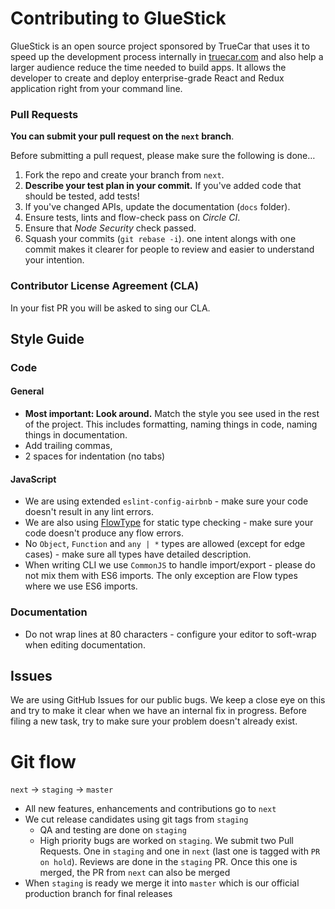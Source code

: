 # Contributing to GlueStick

GlueStick is an open source project sponsored by TrueCar that uses it to speed up the development process internally in [truecar.com](https://truecar.com) and also help a larger audience reduce the time needed to build apps. It allows the developer to create and deploy enterprise-grade React and Redux application right from your command line.

### Pull Requests

**You can submit your pull request on the `next` branch**.

Before submitting a pull request, please make sure the following is done…

1. Fork the repo and create your branch from `next`.
2. **Describe your test plan in your commit.** If you've added code that should be tested, add tests!
3. If you've changed APIs, update the documentation (`docs` folder).
4. Ensure tests, lints and flow-check pass on *Circle CI*.
5. Ensure that *Node Security* check passed.
6. Squash your commits (`git rebase -i`).
   one intent alongs with one commit makes it clearer for people to review and easier to understand your intention.

### Contributor License Agreement (CLA)

In your fist PR you will be asked to sing our CLA.

## Style Guide

### Code

#### General

* **Most important: Look around.** Match the style you see used in the rest of the project. This includes formatting, naming things in code, naming things in documentation.
* Add trailing commas,
* 2 spaces for indentation (no tabs)

#### JavaScript

* We are using extended `eslint-config-airbnb` - make sure your code doesn't result in any lint errors.
* We are also using [FlowType](https://flowtype.org/) for static type checking - make sure your code doesn't produce any flow errors.
* No `Object`, `Function` and `any | *` types are allowed (except for edge cases) - make sure all types have detailed description.
* When writing CLI we use `CommonJS` to handle import/export - please do not mix them with ES6 imports. The only exception are Flow types where we use ES6 imports.

### Documentation

* Do not wrap lines at 80 characters - configure your editor to soft-wrap when editing documentation.

## Issues

We are using GitHub Issues for our public bugs. We keep a close eye on this and try to make it clear when we have an internal fix in progress. Before filing a new task, try to make sure your problem doesn't already exist.

# Git flow

`next` -> `staging` -> `master`

* All new features, enhancements and contributions go to `next`
* We cut release candidates using git tags from `staging`
  * QA and testing are done on `staging`  
  * High priority bugs are worked on `staging`. We submit two Pull Requests. One in `staging` and one in `next` (last one is tagged with `PR on hold`). Reviews are done in the `staging` PR. Once this one is merged, the PR from `next` can also be merged
* When `staging` is ready we merge it into `master` which is our official production branch for final releases
